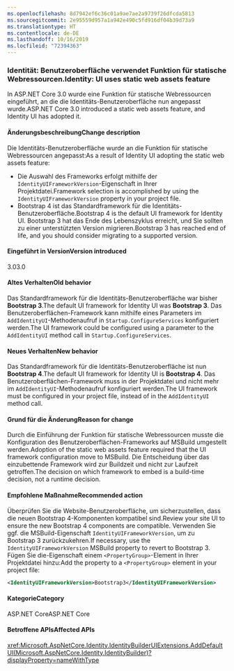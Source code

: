 ```yaml
---
ms.openlocfilehash: 8d7942ef6c36c01a9ae7ae2a9739f26dfcda5813
ms.sourcegitcommit: 2e95559d957a1a942e490c5fd916df04b39d73a9
ms.translationtype: HT
ms.contentlocale: de-DE
ms.lasthandoff: 10/16/2019
ms.locfileid: "72394363"
---
```

### <a name="identity-ui-uses-static-web-assets-feature"></a><span data-ttu-id="8e4e6-101">Identität: Benutzeroberfläche verwendet Funktion für statische Webressourcen.</span><span class="sxs-lookup"><span data-stu-id="8e4e6-101">Identity: UI uses static web assets feature</span></span>

<span data-ttu-id="8e4e6-102">In ASP.NET Core 3.0 wurde eine Funktion für statische Webressourcen eingeführt, an die die Identitäts-Benutzeroberfläche nun angepasst wurde.</span><span class="sxs-lookup"><span data-stu-id="8e4e6-102">ASP.NET Core 3.0 introduced a static web assets feature, and Identity UI has adopted it.</span></span>

#### <a name="change-description"></a><span data-ttu-id="8e4e6-103">Änderungsbeschreibung</span><span class="sxs-lookup"><span data-stu-id="8e4e6-103">Change description</span></span>

<span data-ttu-id="8e4e6-104">Die Identitäts-Benutzeroberfläche wurde an die Funktion für statische Webressourcen angepasst:</span><span class="sxs-lookup"><span data-stu-id="8e4e6-104">As a result of Identity UI adopting the static web assets feature:</span></span>

- <span data-ttu-id="8e4e6-105">Die Auswahl des Frameworks erfolgt mithilfe der `IdentityUIFrameworkVersion`-Eigenschaft in Ihrer Projektdatei.</span><span class="sxs-lookup"><span data-stu-id="8e4e6-105">Framework selection is accomplished by using the `IdentityUIFrameworkVersion` property in your project file.</span></span>
- <span data-ttu-id="8e4e6-106">Bootstrap 4 ist das Standardframework für die Identitäts-Benutzeroberfläche.</span><span class="sxs-lookup"><span data-stu-id="8e4e6-106">Bootstrap 4 is the default UI framework for Identity UI.</span></span> <span data-ttu-id="8e4e6-107">Bootstrap 3 hat das Ende des Lebenszyklus erreicht, und Sie sollten zu einer unterstützten Version migrieren.</span><span class="sxs-lookup"><span data-stu-id="8e4e6-107">Bootstrap 3 has reached end of life, and you should consider migrating to a supported version.</span></span>

#### <a name="version-introduced"></a><span data-ttu-id="8e4e6-108">Eingeführt in Version</span><span class="sxs-lookup"><span data-stu-id="8e4e6-108">Version introduced</span></span>

<span data-ttu-id="8e4e6-109">3.0</span><span class="sxs-lookup"><span data-stu-id="8e4e6-109">3.0</span></span>

#### <a name="old-behavior"></a><span data-ttu-id="8e4e6-110">Altes Verhalten</span><span class="sxs-lookup"><span data-stu-id="8e4e6-110">Old behavior</span></span>

<span data-ttu-id="8e4e6-111">Das Standardframework für die Identitäts-Benutzeroberfläche war bisher **Bootstrap 3**.</span><span class="sxs-lookup"><span data-stu-id="8e4e6-111">The default UI framework for Identity UI was **Bootstrap 3**.</span></span> <span data-ttu-id="8e4e6-112">Das Benutzeroberflächen-Framework kann mithilfe eines Parameters im `AddIdentityUI`-Methodenaufruf in `Startup.ConfigureServices` konfiguriert werden.</span><span class="sxs-lookup"><span data-stu-id="8e4e6-112">The UI framework could be configured using a parameter to the `AddIdentityUI` method call in `Startup.ConfigureServices`.</span></span>

#### <a name="new-behavior"></a><span data-ttu-id="8e4e6-113">Neues Verhalten</span><span class="sxs-lookup"><span data-stu-id="8e4e6-113">New behavior</span></span>

<span data-ttu-id="8e4e6-114">Das Standardframework für die Identitäts-Benutzeroberfläche ist nun **Bootstrap 4**.</span><span class="sxs-lookup"><span data-stu-id="8e4e6-114">The default UI framework for Identity UI is **Bootstrap 4**.</span></span> <span data-ttu-id="8e4e6-115">Das Benutzeroberflächen-Framework muss in der Projektdatei und nicht mehr im `AddIdentityUI`-Methodenaufruf konfiguriert werden.</span><span class="sxs-lookup"><span data-stu-id="8e4e6-115">The UI framework must be configured in your project file, instead of in the `AddIdentityUI` method call.</span></span>

#### <a name="reason-for-change"></a><span data-ttu-id="8e4e6-116">Grund für die Änderung</span><span class="sxs-lookup"><span data-stu-id="8e4e6-116">Reason for change</span></span>

<span data-ttu-id="8e4e6-117">Durch die Einführung der Funktion für statische Webressourcen musste die Konfiguration des Benutzeroberflächen-Frameworks auf MSBuild umgestellt werden.</span><span class="sxs-lookup"><span data-stu-id="8e4e6-117">Adoption of the static web assets feature required that the UI framework configuration move to MSBuild.</span></span> <span data-ttu-id="8e4e6-118">Die Entscheidung über das einzubettende Framework wird zur Buildzeit und nicht zur Laufzeit getroffen.</span><span class="sxs-lookup"><span data-stu-id="8e4e6-118">The decision on which framework to embed is a build-time decision, not a runtime decision.</span></span>

#### <a name="recommended-action"></a><span data-ttu-id="8e4e6-119">Empfohlene Maßnahme</span><span class="sxs-lookup"><span data-stu-id="8e4e6-119">Recommended action</span></span>

<span data-ttu-id="8e4e6-120">Überprüfen Sie die Website-Benutzeroberfläche, um sicherzustellen, dass die neuen Bootstrap 4-Komponenten kompatibel sind.</span><span class="sxs-lookup"><span data-stu-id="8e4e6-120">Review your site UI to ensure the new Bootstrap 4 components are compatible.</span></span> <span data-ttu-id="8e4e6-121">Verwenden Sie ggf. die MSBuild-Eigenschaft `IdentityUIFrameworkVersion`, um zu Bootstrap 3 zurückzukehren.</span><span class="sxs-lookup"><span data-stu-id="8e4e6-121">If necessary, use the `IdentityUIFrameworkVersion` MSBuild property to revert to Bootstrap 3.</span></span> <span data-ttu-id="8e4e6-122">Fügen Sie die-Eigenschaft einem `<PropertyGroup>`-Element in Ihrer Projektdatei hinzu:</span><span class="sxs-lookup"><span data-stu-id="8e4e6-122">Add the property to a `<PropertyGroup>` element in your project file:</span></span>

```xml
<IdentityUIFrameworkVersion>Bootstrap3</IdentityUIFrameworkVersion>
```

#### <a name="category"></a><span data-ttu-id="8e4e6-123">Kategorie</span><span class="sxs-lookup"><span data-stu-id="8e4e6-123">Category</span></span>

<span data-ttu-id="8e4e6-124">ASP.NET Core</span><span class="sxs-lookup"><span data-stu-id="8e4e6-124">ASP.NET Core</span></span>

#### <a name="affected-apis"></a><span data-ttu-id="8e4e6-125">Betroffene APIs</span><span class="sxs-lookup"><span data-stu-id="8e4e6-125">Affected APIs</span></span>

<xref:Microsoft.AspNetCore.Identity.IdentityBuilderUIExtensions.AddDefaultUI(Microsoft.AspNetCore.Identity.IdentityBuilder)?displayProperty=nameWithType>

<!-- 

#### Affected APIs

`M:Microsoft.AspNetCore.Identity.IdentityBuilderUIExtensions.AddDefaultUI(Microsoft.AspNetCore.Identity.IdentityBuilder)`

-->
